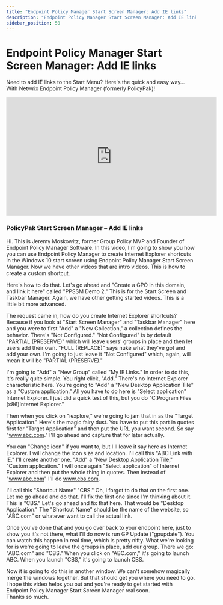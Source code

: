```yaml
---
title: "Endpoint Policy Manager Start Screen Manager: Add IE links"
description: "Endpoint Policy Manager Start Screen Manager: Add IE links"
sidebar_position: 50
---
```

# Endpoint Policy Manager Start Screen Manager: Add IE links

Need to add IE links to the Start Menu? Here's the quick and easy way… With Netwrix Endpoint Policy
Manager (formerly PolicyPak)!

<iframe width="560" height="315" src="https://www.youtube.com/embed/TV9XWZRdV80" title="Endpoint Policy Manager Start Screen Manager: Add IE links" frameborder="0" allow="accelerometer; autoplay; clipboard-write; encrypted-media; gyroscope; picture-in-picture; web-share" allowfullscreen="1"></iframe>

### PolicyPak Start Screen Manager – Add IE links

Hi. This is Jeremy Moskowitz, former Group Policy MVP and Founder of Endpoint Policy Manager
Software. In this video, I'm going to show you how you can use Endpoint Policy Manager to create
Internet Explorer shortcuts in the Windows 10 start screen using Endpoint Policy Manager Start
Screen Manager. Now we have other videos that are intro videos. This is how to create a custom
shortcut.

Here's how to do that. Let's go ahead and "Create a GPO in this domain, and link it here" called
"PPSSM Demo 2." This is for the Start Screen and Taskbar Manager. Again, we have other getting
started videos. This is a little bit more advanced.

The request came in, how do you create Internet Explorer shortcuts? Because if you look at "Start
Screen Manager" and "Taskbar Manager" here and you were to first "Add" a "New Collection," a
collection defines the behavior. There's "Not Configured." "Not Configured" is by default "PARTIAL
(PRESERVE)" which will leave users' groups in place and then let users add their own. "FULL
(REPLACE)" says nuke what they've got and add your own. I'm going to just leave it "Not Configured"
which, again, will mean it will be "PARTIAL (PRESERVE)."

I'm going to "Add" a "New Group" called "My IE Links." In order to do this, it's really quite
simple. You right click, "Add." There's no Internet Explorer characteristic here. You're going to
"Add" a "New Desktop Application Tile" as a "Custom application." All you have to do here is "Select
application" Internet Explorer. I just did a quick test of this, but you do "C:Program Files
(x86)Internet Explorer."

Then when you click on "iexplore," we're going to jam that in as the "Target Application." Here's
the magic fairy dust. You have to put this part in quotes first for "Target Application" and then
put the URL you want second. So say "www.abc.com." I'll go ahead and capture that for later
actually.

You can "Change icon" if you want to, but I'll leave it say here as Internet Explorer. I will change
the icon size and location. I'll call this "ABC Link with IE." I'll create another one. "Add" a "New
Desktop Application Tile," "Custom application." I will once again "Select application" of Internet
Explorer and then put the whole thing in quotes. Then instead of "www.abc.com" I'll do www.cbs.com.

I'll call this "Shortcut Name" "CBS." Oh, I forgot to do that on the first one. Let me go ahead and
do that. I'll fix the first one since I'm thinking about it. This is "CBS." Let's go ahead and fix
that here. That would be "Desktop Application." The "Shortcut Name" should be the name of the
website, so "ABC.com" or whatever want to call the actual link.

Once you've done that and you go over back to your endpoint here, just to show you it's not there,
what I'll do now is run GP Update ("gpupdate"). You can watch this happen in real time, which is
pretty nifty. What we're looking for is we're going to leave the groups in place, add our group.
There we go: "ABC.com" and "CBS." When you click on "ABC.com," it's going to launch ABC. When you
launch "CBS," it's going to launch CBS.

Now it is going to do this in another window. We can't somehow magically merge the windows together.
But that should get you where you need to go. I hope this video helps you out and you're ready to
get started with Endpoint Policy Manager Start Screen Manager real soon.  
Thanks so much.
